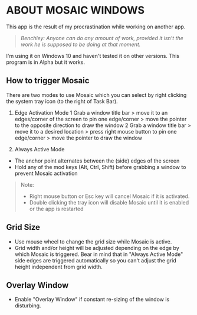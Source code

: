 ABOUT MOSAIC WINDOWS
====================
This app is the result of my procrastination while working on another app.

> *Benchley:*
> *Anyone can do any amount of work, provided it isn’t the work he is supposed to be doing at that moment.*

I'm using it on Windows 10 and haven't tested it on other versions. This program is in Alpha but it works.

How to trigger Mosaic
---------------------
There are two modes to use Mosaic which you can select by right clicking the system tray icon (to the right of Task Bar).

1. Edge Activation Mode
 1 Grab a window title bar > move it to an edges/corner of the screen to pin one edge/corner > move the pointer to the opposite direction to draw the window
 2 Grab a window title bar > move it to a desired location > press right mouse button to pin one edge/corner > move the pointer to draw the window

2. Always Active Mode
 - The anchor point alternates between the (side) edges of the screen
 - Hold any of the mod keys (Alt, Ctrl, Shift) before grabbing a window to prevent Mosaic activation

> Note:
> 	 - Right mouse button or Esc key will cancel Mosaic if it is activated.
> 	 - Double clicking the tray icon will disable Mosaic until it is enabled or the app is restarted

 
Grid Size
---------
 - Use mouse wheel to change the grid size while Mosaic is active. 
 - Grid width and/or height will be adjusted depending on the edge by which Mosaic is triggered. Bear in mind that in "Always Active Mode" side edges are triggered automatically so you can't adjust the grid height independent from grid width.

Overlay Window
--------------
 - Enable "Overlay Window" if constant re-sizing of the window is disturbing.